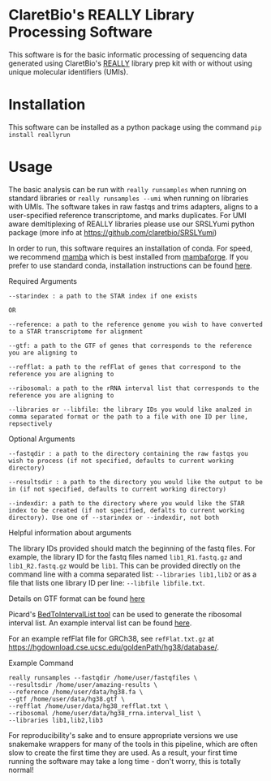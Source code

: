 # ClaretBio's REALLY Library Processing Software

This software is for the basic informatic processing of sequencing data generated using ClaretBio's [REALLY](https://www.claretbio.com/really-technology) library prep kit with or without using unique molecular identifiers (UMIs).

# Installation

This software can be installed as a python package using the command `pip install reallyrun`

# Usage

The basic analysis can be run with `really runsamples` when running on standard libraries or `really runsamples --umi` when running on libraries with UMIs. The software takes in raw fastqs and trims adapters, aligns to a user-specified reference transcriptome, and marks duplicates. For UMI aware demltiplexing of REALLY libraries please use our SRSLYumi python package (more info at https://github.com/claretbio/SRSLYumi)

In order to run, this software requires an installation of conda. For speed, we recommend [mamba](https://mamba.readthedocs.io/en/latest/installation.html) which is best installed from [mambaforge](https://github.com/conda-forge/miniforge#mambaforge). If you prefer to use standard conda, installation instructions can be found [here](https://docs.conda.io/en/latest/miniconda.html#latest-miniconda-installer-links). 

Required Arguments

    --starindex : a path to the STAR index if one exists

    OR

    --reference: a path to the reference genome you wish to have converted to a STAR transcriptome for alignment

    --gtf: a path to the GTF of genes that corresponds to the reference you are aligning to
    
    --refflat: a path to the refFlat of genes that correspond to the reference you are aligning to

    --ribosomal: a path to the rRNA interval list that corresponds to the reference you are aligning to

    --libraries or --libfile: the library IDs you would like analzed in comma separated format or the path to a file with one ID per line, repsectively

Optional Arguments

    --fastqdir : a path to the directory containing the raw fastqs you wish to process (if not specified, defaults to current working directory)
    
    --resultsdir : a path to the directory you would like the output to be in (if not specified, defaults to current working directory)

    --indexdir: a path to the directory where you would like the STAR index to be created (if not specified, defalts to current working directory). Use one of --starindex or --indexdir, not both

Helpful information about arguments

The library IDs provided should match the beginning of the fastq files. For example, the library ID for the fastq files named `lib1_R1.fastq.gz` and `lib1_R2.fastq.gz` would be `lib1`. This can be provided directly on the command line with a comma separated list: `--libraries lib1,lib2` or as a file that lists one library ID per line: `--libfile libfile.txt`.

Details on GTF format can be found [here](https://useast.ensembl.org/info/website/upload/gff.html)

Picard's [BedToIntervalList tool](https://gatk.broadinstitute.org/hc/en-us/articles/360036716091-BedToIntervalList-Picard-) can be used to generate the ribosomal interval list. An example interval list can be found [here](https://gist.github.com/slowkow/b11c28796508f03cdf4b).

 For an example refFlat file for GRCh38, see `refFlat.txt.gz` at https://hgdownload.cse.ucsc.edu/goldenPath/hg38/database/.


Example Command
```
really runsamples --fastqdir /home/user/fastqfiles \
--resultsdir /home/user/amazing-results \
--reference /home/user/data/hg38.fa \
--gtf /home/user/data/hg38.gtf \
--refflat /home/user/data/hg38_refflat.txt \
--ribosomal /home/user/data/hg38_rrna.interval_list \
--libraries lib1,lib2,lib3
```

For reproducibility's sake and to ensure appropriate versions we use snakemake wrappers for many of the tools in this pipeline, which are often slow to create the first time they are used. As a result, your first time running the software may take a long time - don't worry, this is totally normal!
